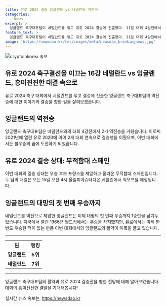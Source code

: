 ```yaml
---
title: 유로 2024 결승 잉글랜드 vs 네덜란드 역전극
categories:
  - News
excerpt: >
  잉글랜드 축구대표팀이 네덜란드를 꺾고 유로 2024 결승에 진출했다. 11일 대회 4강전에서 2-1 역전승을 거둔 잉글랜드는 연속 결승행이며, 스페인과의 결승전을 향해 우승 도전을 이어가고 있다. 이번 대회에서는 이탈리아에 우승을 내준 지난 대회에서의 아쉬움을 털어내고자 하며, 역사적인 첫 유로 우승을 향한 열망을 드러내고 있다. 15일에 베를린에서 펼쳐지는 결승전에서 팬들은 첫 번째 우승을 기대하며 이목을 집중시키고 있다.
feature_text: >
  잉글랜드 축구대표팀이 네덜란드를 꺾고 유로 2024 결승에 진출했다. 11일 대회 4강전에서 2-1 역전승을 거둔 잉글랜드는 연속 결승행이며, 스페인과의 결승전을 향해 우승 도전을 이어가고 있다. 이번 대회에서는 이탈리아에 우승을 내준 지난 대회에서의 아쉬움을 털어내고자 하며, 역사적인 첫 유로 우승을 향한 열망을 드러내고 있다. 15일에 베를린에서 펼쳐지는 결승전에서 팬들은 첫 번째 우승을 기대하며 이목을 집중시키고 있다.
image: 'https://newsdao.kr/res/images/meta/newsdao_breakingnews.jpg'
---
```


<p><img src="https://newsdao.kr/res/images/meta/newsdao_breakingnews.jpg" alt="cryptoinkorea 속보" /></p>

<h2>유로 2024 축구결선을 이끄는 16강 네덜란드 vs 잉글랜드, 흥미진진한 대결 속으로</h2>

<p data-ke-size="size16">유로 2024 축구 대회에서 네덜란드를 꺾고 결승에 진출한 잉글랜드 축구대표팀의 역전승에 대한 이야기와 결승을 향한 길을 살펴보겠습니다.</p>

<h2 data-ke-size="size26">잉글랜드의 역전승</h2>

<p>잉글랜드 축구대표팀은 네덜란드와의 대회 4강전에서 2-1 역전승을 거뒀습니다. 이로써 2021년에 열린 유로 2020에 이어 2개 대회 연속으로 결승행을 이뤘으며, 이번 대회에서는 불우승의 꿈에 도전하게 되었습니다.</p>

<h2 data-ke-size="size26">유로 2024 결승 상대: 무적함대 스페인</h2>

<p>이번 대회의 결승 상대는 우승 후보 프랑스를 제압하고 올라온 무적함대 스페인입니다. 두 팀의 대결은 오는 15일 오전 4시 올림피아슈타디온 베를린에서 킥오프될 예정입니다.</p>

<h2 data-ke-size="size26">잉글랜드의 대망의 첫 번째 우승까지</h2>

<p>네덜란드를 역전으로 제압한 잉글랜드는 이제 대망의 첫 번째 우승까지 1승만을 남겨두었습니다. 자국에서 열린 1966년 월드컵에서는 우승을 차지했지만, 유로에서는 아직 한 번도 우승한 적이 없는 만큼 이번 대회에서의 잉글랜드의 활약이 이목을 끌고 있습니다.</p>

<hr>

<table>
  <tr>
    <td style="text-align: center; height: 17px;"><b>팀</b></td>
    <td style="text-align: center; height: 17px;"><b>랭킹</b></td>
  </tr>
  <tr>
    <td style="text-align: center; height: 17px;"><b>잉글랜드</b></td>
    <td style="text-align: center; height: 17px;"><b>5위</b></td>
  </tr>
  <tr>
    <td style="text-align: center; height: 17px;"><b>네덜란드</b></td>
    <td style="text-align: center; height: 17px;"><b>7위</b></td>
  </tr>
</table>

<hr>

<p>잉글랜드 축구대표팀의 활약과 유로 2024 결승전을 향한 전망에 대해 알아보았습니다. 대회의 흥미진진한 결말을 기대해봅시다!</p>
실시간 뉴스 속보는, <a href="https://newsdao.kr" rel="dofollow">https://newsdao.kr</a>


